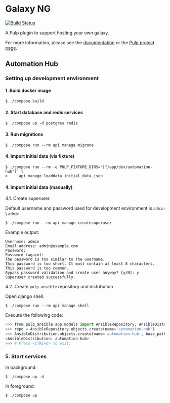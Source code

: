 # Galaxy NG

[![Build Status](https://travis-ci.com/ansible/galaxy_ng.svg?branch=master)](https://travis-ci.com/ansible/galaxy_ng)

A Pulp plugin to support hosting your own galaxy.

For more information, please see the [documentation](docs/index.rst) or the [Pulp project page](https://pulpproject.org/).


## Automation Hub

### Setting up development environment

#### 1. Build docker image

```console
$ ./compose build
```

#### 2. Start database and redis services

```console
$ ./compose up -d postgres redis
```

#### 3. Run migrations

```console
$ ./compose run --rm api manage migrate
```

#### 4. Import initial data (via fixture)

```console
$ ./compose run --rm -e PULP_FIXTURE_DIRS='["/app/dev/automation-hub"]' \
>     api manage loaddata initial_data.json
```

#### 4. Import initial data (manually)

4.1. Create superuser.

Default username and password used for development environment is `admin` \ `admin`.

```console
$ ./compose run --rm api manage createsuperuser
```

Example output:

```text
Username: admin
Email address: admin@example.com
Password:
Password (again):
The password is too similar to the username.
This password is too short. It must contain at least 8 characters.
This password is too common.
Bypass password validation and create user anyway? [y/N]: y
Superuser created successfully.
```

4.2. Create `pulp_ansible` repository and distribution

Open django shell.

```console
$ ./compose run --rm api manage shell
````

Execute the following code:

```python console
>>> from pulp_ansible.app.models import AnsibleRepository, AnsibleDistribution
>>> repo = AnsibleRepository.objects.create(name='automation-hub')
>>> AnsibleDistribution.objects.create(name='automation-hub', base_path='automation-hub', repository=repo)
<AnsibleDistribution: automation-hub>
>>> # Press <CTRL+D> to exit.
```

### 5. Start services

In background:

```console
$ ./compose up -d
```

In foreground:

```console
$ ./compose up
```
